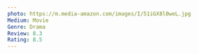 ```yaml
---
photo: https://m.media-amazon.com/images/I/51iGX8l0weL.jpg
Medium: Movie
Genre: Drama
Review: 8.3
Rating: 8.5
---
```

